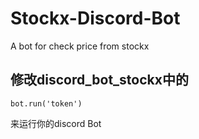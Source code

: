 # Stockx-Discord-Bot
A bot for check price from stockx

## 修改discord_bot_stockx中的
```
bot.run('token')
```
来运行你的discord Bot

